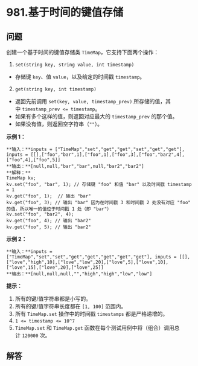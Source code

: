 # 981.基于时间的键值存储

## 问题

创建一个基于时间的键值存储类 `TimeMap`，它支持下面两个操作：

1. `set(string key, string value, int timestamp)`

* 存储键 `key`、值 `value`，以及给定的时间戳 `timestamp`。

2. `get(string key, int timestamp)`

* 返回先前调用 `set(key, value, timestamp_prev)` 所存储的值，其中 `timestamp_prev <= timestamp`。
* 如果有多个这样的值，则返回对应最大的 `timestamp_prev` 的那个值。
* 如果没有值，则返回空字符串（`""`）。

**示例 1：**

```
**输入：**inputs = ["TimeMap","set","get","get","set","get","get"], inputs = [[],["foo","bar",1],["foo",1],["foo",3],["foo","bar2",4],["foo",4],["foo",5]]
**输出：**[null,null,"bar","bar",null,"bar2","bar2"]
**解释：**  
TimeMap kv;   
kv.set("foo", "bar", 1); // 存储键 "foo" 和值 "bar" 以及时间戳 timestamp = 1   
kv.get("foo", 1);  // 输出 "bar"   
kv.get("foo", 3); // 输出 "bar" 因为在时间戳 3 和时间戳 2 处没有对应 "foo" 的值，所以唯一的值位于时间戳 1 处（即 "bar"）   
kv.set("foo", "bar2", 4);   
kv.get("foo", 4); // 输出 "bar2"   
kv.get("foo", 5); // 输出 "bar2"   

```

**示例 2：**

```
**输入：**inputs = ["TimeMap","set","set","get","get","get","get","get"], inputs = [[],["love","high",10],["love","low",20],["love",5],["love",10],["love",15],["love",20],["love",25]]
**输出：**[null,null,null,"","high","high","low","low"]

```

**提示：**

1. 所有的键/值字符串都是小写的。
2. 所有的键/值字符串长度都在 `[1, 100]` 范围内。
3. 所有 `TimeMap.set` 操作中的时间戳 `timestamps` 都是严格递增的。
4. `1 <= timestamp <= 10^7`
5. `TimeMap.set` 和 `TimeMap.get` 函数在每个测试用例中将（组合）调用总计 `120000` 次。



## 解答

